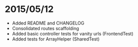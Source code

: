# 2015/05/12

* Added README and CHANGELOG
* Consolidated routes scaffolding 
* Added basic controller tests for vanity urls (FrontendTest)
* Added tests for ArrayHelper (SharedTest)

